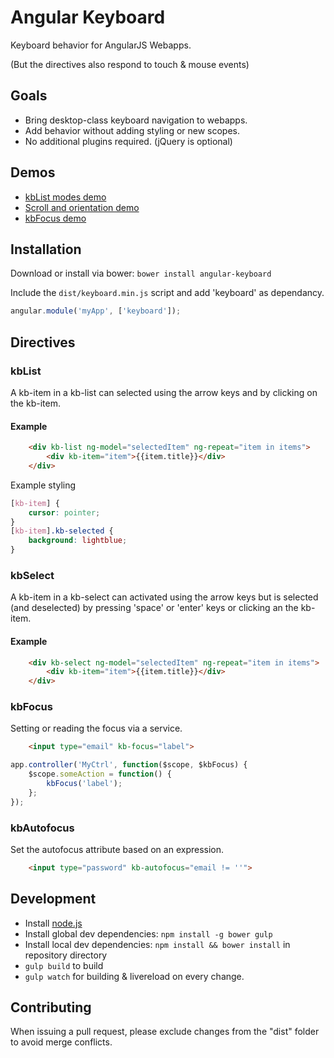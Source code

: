 # Angular Keyboard

Keyboard behavior for AngularJS Webapps.

(But the directives also respond to touch & mouse events)

## Goals

 * Bring desktop-class keyboard navigation to webapps.
 * Add behavior without adding styling or new scopes.
 * No additional plugins required. (jQuery is optional)

## Demos

* [kbList modes demo](http://bfanger.github.io/angular-keyboard/Examples/modes.html)
* [Scroll and orientation demo](http://bfanger.github.io/angular-keyboard/Examples/orientation.html)
* [kbFocus demo](http://bfanger.github.io/angular-keyboard/Examples/focus.html)

## Installation

Download or install via bower:
`bower install angular-keyboard`

Include the `dist/keyboard.min.js` script and add 'keyboard' as dependancy.

```js
angular.module('myApp', ['keyboard']);
```

## Directives

### kbList

A kb-item in a kb-list can selected using the arrow keys and by clicking on the kb-item.

#### Example

```html
    <div kb-list ng-model="selectedItem" ng-repeat="item in items">
        <div kb-item="item">{{item.title}}</div>
    </div>
```

Example styling

```css
[kb-item] {
    cursor: pointer;
}
[kb-item].kb-selected {
    background: lightblue;
}
```

### kbSelect

A kb-item in a kb-select can activated using the arrow keys but is selected (and deselected) by pressing 'space' or 'enter' keys or clicking an the kb-item.

#### Example

```html
    <div kb-select ng-model="selectedItem" ng-repeat="item in items">
        <div kb-item="item">{{item.title}}</div>
    </div>
```

### kbFocus

Setting or reading the focus via a service.

```html
    <input type="email" kb-focus="label">
```

```js
app.controller('MyCtrl', function($scope, $kbFocus) {
    $scope.someAction = function() {
        kbFocus('label');
    };
});
```

### kbAutofocus
Set the autofocus attribute based on an expression.

```html
    <input type="password" kb-autofocus="email != ''">
```

## Development

* Install [node.js](http://nodejs.org/)
* Install global dev dependencies: `npm install -g bower gulp`
* Install local dev dependencies: `npm install && bower install` in repository directory
* `gulp build` to build
* `gulp watch` for building & livereload on every change.

## Contributing

When issuing a pull request, please exclude changes from the "dist" folder to avoid merge conflicts.
